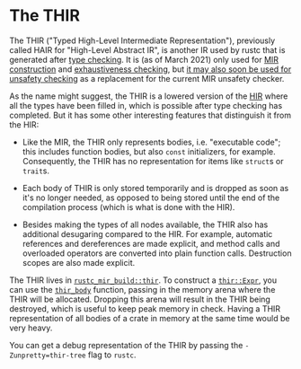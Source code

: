 # The THIR

<!-- toc -->

The THIR ("Typed High-Level Intermediate Representation"), previously called HAIR for
"High-Level Abstract IR", is another IR used by rustc that is generated after
[type checking]. It is (as of <!-- date: 2021-03 --> March 2021) only used for
[MIR construction] and [exhaustiveness checking], but
[it may also soon be used for unsafety checking][thir-unsafeck] as a replacement
for the current MIR unsafety checker.

[type checking]: ./type-checking.md
[MIR construction]: ./mir/construction.md
[exhaustiveness checking]: ./pat-exhaustive-checking.md
[thir-unsafeck]: https://github.com/rust-lang/compiler-team/issues/402

As the name might suggest, the THIR is a lowered version of the [HIR] where all
the types have been filled in, which is possible after type checking has completed.
But it has some other interesting features that distinguish it from the HIR:

- Like the MIR, the THIR only represents bodies, i.e. "executable code"; this includes
  function bodies, but also `const` initializers, for example. Consequently, the THIR
  has no representation for items like `struct`s or `trait`s.

- Each body of THIR is only stored temporarily and is dropped as soon as it's no longer
  needed, as opposed to being stored until the end of the compilation process (which
  is what is done with the HIR).

- Besides making the types of all nodes available, the THIR also has additional
  desugaring compared to the HIR. For example, automatic references and dereferences
  are made explicit, and method calls and overloaded operators are converted into
  plain function calls. Destruction scopes are also made explicit.

[HIR]: ./hir.md

The THIR lives in [`rustc_mir_build::thir`][thir-docs]. To construct a [`thir::Expr`],
you can use the [`thir_body`] function, passing in the memory arena where the THIR
will be allocated. Dropping this arena will result in the THIR being destroyed,
which is useful to keep peak memory in check. Having a THIR representation of
all bodies of a crate in memory at the same time would be very heavy.

You can get a debug representation of the THIR by passing the `-Zunpretty=thir-tree` flag
to `rustc`.

[thir-docs]: https://doc.rust-lang.org/nightly/nightly-rustc/rustc_mir_build/thir/index.html
[`thir::Expr`]: https://doc.rust-lang.org/nightly/nightly-rustc/rustc_middle/thir/struct.Expr.html
[`thir_body`]: https://doc.rust-lang.org/nightly/nightly-rustc/rustc_middle/ty/context/struct.TyCtxt.html#method.thir_body
